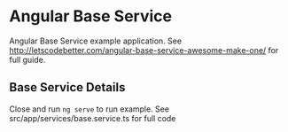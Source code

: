 # Angular Base Service

Angular Base Service example application. See http://letscodebetter.com/angular-base-service-awesome-make-one/ for full guide.

## Base Service Details

Close and run `ng serve` to run example. See src/app/services/base.service.ts for full code
